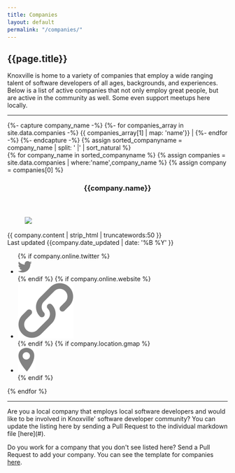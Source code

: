 ```yaml
---
title: Companies
layout: default
permalink: "/companies/"
---
```

## {{page.title}}

Knoxville is home to a variety of companies that employ a wide ranging talent of software developers of all ages, backgrounds, and experiences. Below is a list of active companies that not only employ great people, but are active in the community as well. Some even support meetups here locally.

<hr/>
<!-- Ensure that companies are sorted alphabetically, not based on file name in `_data` folder -->
{%- capture company_name -%}
    {%- for companies_array in site.data.companies -%}
       {{ companies_array[1] | map: 'name'}} |
    {%- endfor -%}
{%- endcapture -%}
{% assign sorted_companyname = company_name | split: ' |' | sort_natural %}

<section class="cards">
{% for company_name in sorted_companyname %}
{% assign companies = site.data.companies | where:'name',company_name %}
{% assign company = companies[0] %}
<article class="card">
    <header class="card__title">
      <h3>{{company.name}}</h3>
    </header>
    <figure class="card__image">
        <img src="{{company.image}}">
    </figure>
    <main class="card__description">
        {{ company.content | strip_html | truncatewords:50 }}
    </main>  
    <footer class="card__footer">
        Last updated {{company.date_updated | date: '%B %Y' }}
      <ul>
          {% if company.online.twitter %}
          <li><a href="https://twitter.com/{{ company.online.twitter }}" target="_blank"><img src="/assets/images/icon-twitter.svg" class="icon icon-twitter"></a></li>
          {% endif %}
          {% if company.online.website %}
          <li><a href="{{ company.online.website }}" target="_blank"><img src="/assets/images/icon-link.svg" class="icon icon-website"></a></li>
          {% endif %}
          {% if company.location.gmap %}
          <li data-toggle="tooltip" data-placement="bottom" title="{{company.location.name}}"><a href="https://goo.gl/maps/{{ company.location.gmap }}" target="_blank"><img src="/assets/images/icon-location.svg" class="icon icon-location"></a></li>
          {% endif %}
      </ul>
  </footer>
</article>
{% endfor %}
</section>

<hr />

<section id="update_the_list" markdown="1">
Are you a local company that employs local software developers and would like to be involved in Knoxville' software developer community? You can update the listing here by sending a Pull Request to the individual markdown file [here](#).

Do you work for a company that you don't see listed here? Send a Pull Request to add your company. You can see the template for companies [here](#).

</section>